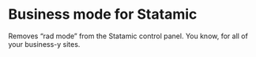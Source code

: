 # Business mode for Statamic
Removes “rad mode” from the Statamic control panel. You know, for all of your business-y sites.
